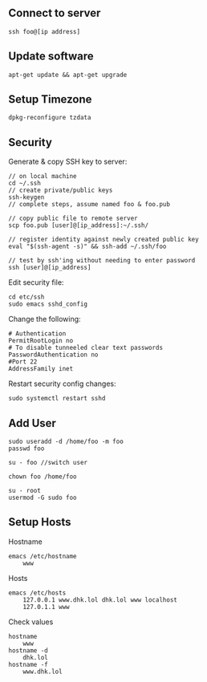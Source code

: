 ## Connect to server
```
ssh foo@[ip address]
```

## Update software
```
apt-get update && apt-get upgrade
```

## Setup Timezone
```
dpkg-reconfigure tzdata
```

## Security
Generate & copy SSH key to server:
```
// on local machine
cd ~/.ssh
// create private/public keys
ssh-keygen
// complete steps, assume named foo & foo.pub

// copy public file to remote server
scp foo.pub [user]@[ip_address]:~/.ssh/ 

// register identity against newly created public key
eval "$(ssh-agent -s)" && ssh-add ~/.ssh/foo

// test by ssh'ing without needing to enter password
ssh [user]@[ip_address]
```

Edit security file:
```
cd etc/ssh
sudo emacs sshd_config
```
Change the following:
```
# Authentication
PermitRootLogin no
# To disable tunneeled clear text passwords
PasswordAuthentication no
#Port 22
AddressFamily inet
```
Restart security config changes: 
```
sudo systemctl restart sshd
```

## Add User
```
sudo useradd -d /home/foo -m foo
passwd foo

su - foo //switch user

chown foo /home/foo

su - root
usermod -G sudo foo
```

## Setup Hosts
Hostname
```
emacs /etc/hostname
	www
```
Hosts
```
emacs /etc/hosts
	127.0.0.1 www.dhk.lol dhk.lol www localhost
	127.0.1.1 www
```
Check values
```
hostname
	www
hostname -d
	dhk.lol
hostname -f
	www.dhk.lol
```

